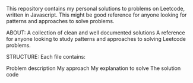 This repository contains my personal solutions to problems on Leetcode, written in Javascript. This might be good reference for anyone looking for patterns and approaches to solve problems.

ABOUT:
A collection of clean and well documented solutions
A reference for anyone looking to study patterns and approaches to solving Leetcode problems.

STRUCTURE:
Each file contains:

Problem description
My approach 
My explanation to solve
The solution code
